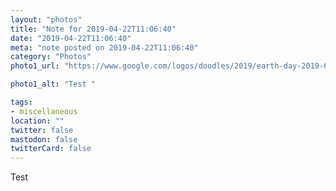 ```yaml
---
layout: "photos"
title: "Note for 2019-04-22T11:06:40"
date: "2019-04-22T11:06:40"
meta: "note posted on 2019-04-22T11:06:40"
category: "Photos"
photo1_url: "https://www.google.com/logos/doodles/2019/earth-day-2019-6313790726471680.3-lawcta.gif"

photo1_alt: "Test "

tags:
- miscellaneous
location: ""
twitter: false
mastodon: false
twitterCard: false
---
```

Test
